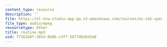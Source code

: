 ```yaml
---
content_type: resource
description: ''
file: https://ol-ocw-studio-app-qa.s3.amazonaws.com/courses/es-s41-speak-italian-with-your-mouth-full-spring-2012/7f161b8f201d8b0bc3ff58774b26d3e0_routine.mp3
file_type: audio/mpeg
resourcetype: Other
title: routine.mp3
uid: 7f161b8f-201d-8b0b-c3ff-58774b26d3e0
---
```

